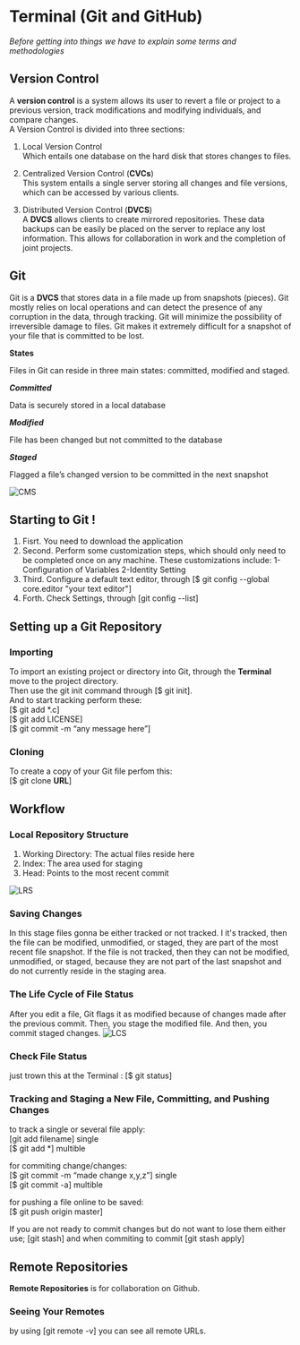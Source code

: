 # Terminal (Git and GitHub)
*Before getting into things we have to explain some terms and methodologies*  
## Version Control  
A **version control** is a system allows its user to revert a file or project to a previous version, track modifications and modifying individuals, and compare changes.  
A Version Control is divided into three sections:
1. Local Version Control  
Which entails one database on the hard disk that stores changes to files.  
  
2. Centralized Version Control (**CVCs**)  
This system entails a single server storing all changes and file versions, which can be accessed by various clients.  
  
3. Distributed Version Control (**DVCS**)  
A **DVCS** allows clients to create mirrored repositories. These data backups can be easily be placed on the server to replace any lost information. This allows for collaboration in work and the completion of joint projects.  
  
## Git  
Git is a **DVCS** that stores data in a file made up from snapshots (pieces). Git mostly relies on local operations and can detect the presence of any corruption in the data, through tracking. Git will minimize the possibility of irreversible damage to files. Git makes it extremely difficult for a snapshot of your file that is committed to be lost.  
  
**States**

Files in Git can reside in three main states: committed, modified and staged.

***Committed***

Data is securely stored in a local database

***Modified***

File has been changed but not committed to the database

***Staged***

Flagged a file’s changed version to be committed in the next snapshot  

![CMS](https://blog.udemy.com/wp-content/uploads/2015/08/image066.png)  

## Starting to Git !  

1. Fisrt. You need to download the application
2. Second. Perform some customization steps, which should only need to be completed once on any machine. These customizations include:
   1-Configuration of Variables
   2-Identity Setting
3. Third. Configure a default text editor, through [$ git config --global core.editor "your text editor"]
4. Forth. Check Settings, through [git config --list]

## Setting up a Git Repository  
### Importing
To import an existing project or directory into Git, through the **Terminal** move to the project directory.  
Then use the git init command through [$ git init].  
And to start tracking perform these:  
[$ git add *.c]  
[$ git add LICENSE]  
[$ git commit -m “any message here”]  

### Cloning  
To create a copy of your Git file perfom this:  
[$ git clone **URL**]  

## Workflow  
### Local Repository Structure  
1. Working Directory: The actual files reside here
2. Index: The area used for staging
3. Head: Points to the most recent commit  

![LRS](https://blog.udemy.com/wp-content/uploads/2015/08/image036.png)  
  
### Saving Changes  
In this stage files gonna be either tracked or not tracked. I it's tracked, then the file can be modified, unmodified, or staged, they are part of the most recent file snapshot. If the file is not tracked, then they can not be modified, unmodified, or staged, because they are not part of the last snapshot and do not currently reside in the staging area.  
### The Life Cycle of File Status  
After you edit a file, Git flags it as modified because of changes made after the previous commit. Then, you stage the modified file. And then, you commit staged changes.
![LCS](https://blog.udemy.com/wp-content/uploads/2015/08/image006.png)  

### Check File Status  
just trown this at the Terminal : [$ git status]  

### Tracking and Staging a New File, Committing, and Pushing Changes  
to track a single or several file apply:  
[git add filename] single  
[$ git add *] multible  

for commiting change/changes:  
[$ git commit -m “made change x,y,z”] single  
[$ git commit -a] multible  

for pushing a file online to be saved:  
[$ git push origin master]  

If you are not ready to commit changes but do not want to lose them either use; [git stash] and when commiting to commit [git stash apply]  

## Remote Repositories  
**Remote Repositories** is for collaboration on Github.  
### Seeing Your Remotes  
by using [git remote -v] you can see all remote URLs.
